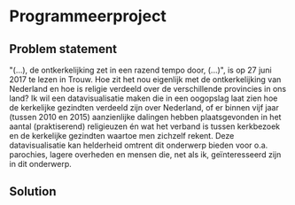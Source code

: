 # Programmeerproject

Problem statement
-----------------

"(...), de ontkerkelijking zet in een razend tempo door, (...)", is op 27 juni 2017 te lezen in Trouw. Hoe zit het nou eigenlijk met de ontkerkelijking van Nederland en hoe is religie verdeeld over de verschillende provincies in ons land? Ik wil een datavisualisatie maken die in een oogopslag laat zien hoe de kerkelijke gezindten verdeeld zijn over Nederland, of er binnen vijf jaar (tussen 2010 en 2015) aanzienlijke dalingen hebben plaatsgevonden in het aantal (praktiserend)  religieuzen én wat het verband is tussen kerkbezoek en de kerkelijke gezindten waartoe men zichzelf rekent. Deze datavisualisatie kan helderheid omtrent dit onderwerp bieden voor o.a. parochies, lagere overheden en mensen die, net als ik, geïnteresseerd zijn in dit onderwerp. 

Solution
--------


